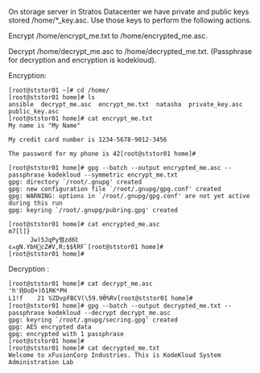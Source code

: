 On storage server in Stratos Datacenter we have private and public keys stored /home/*_key.asc. Use those keys to perform the following actions.

Encrypt /home/encrypt_me.txt to /home/encrypted_me.asc.

Decrypt /home/decrypt_me.asc to /home/decrypted_me.txt. (Passphrase for decryption and encryption is kodekloud).

Encryption:
```
[root@ststor01 ~]# cd /home/
[root@ststor01 home]# ls
ansible  decrypt_me.asc  encrypt_me.txt  natasha  private_key.asc  public_key.asc
[root@ststor01 home]# cat encrypt_me.txt 
My name is "My Name"

My credit card number is 1234-5678-9012-3456

The password for my phone is 42[root@ststor01 home]#

[root@ststor01 home]# gpg --batch --output encrypted_me.asc --passphrase kodekloud --symmetric encrypt_me.txt 
gpg: directory `/root/.gnupg' created
gpg: new configuration file `/root/.gnupg/gpg.conf' created
gpg: WARNING: options in `/root/.gnupg/gpg.conf' are not yet active during this run
gpg: keyring `/root/.gnupg/pubring.gpg' created

[root@ststor01 home]# cat encrypted_me.asc 
m7[l]}
      Jw)5JqPy팸zd6է
єߍgN.YbH׍cZ#V,R;$$ɬRF`[root@ststor01 home]# 
[root@ststor01 home]#
```

Decryption :
```
[root@ststor01 home]# cat decrypt_me.asc 
'h'ҊOoD+)δ1RK*PH
L1!f    21 ԎZDvpFBCV(\59.9Ӫ%Rv[root@ststor01 home]# 
[root@ststor01 home]# gpg --batch --output decrypted_me.txt --passphrase kodekloud --decrypt decrypt_me.asc 
gpg: keyring `/root/.gnupg/secring.gpg' created
gpg: AES encrypted data
gpg: encrypted with 1 passphrase
[root@ststor01 home]# 
[root@ststor01 home]# cat decrypted_me.txt 
Welcome to xFusionCorp Industries. This is KodeKloud System Administration Lab 
```
